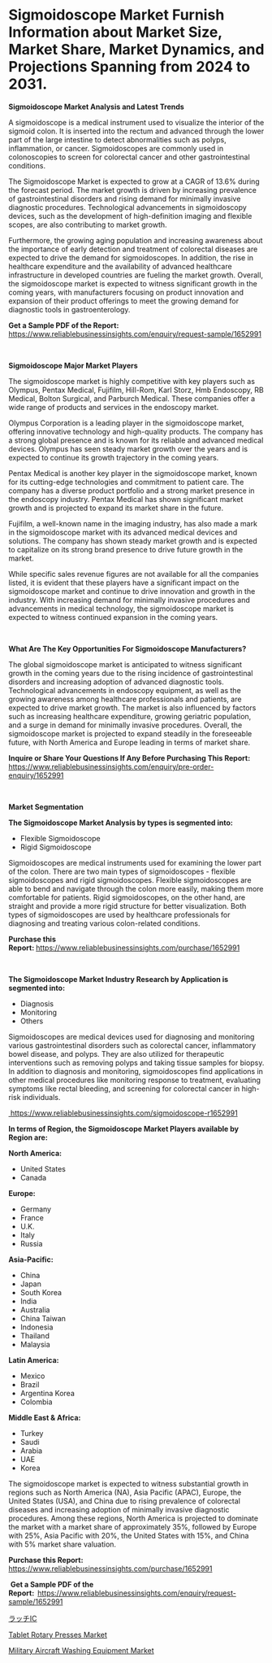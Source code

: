 <p><h1>Sigmoidoscope Market Furnish Information about Market Size, Market Share, Market Dynamics, and Projections Spanning from 2024 to 2031.</h1></p><p><strong>Sigmoidoscope Market Analysis and Latest Trends</strong></p>
<p><p>A sigmoidoscope is a medical instrument used to visualize the interior of the sigmoid colon. It is inserted into the rectum and advanced through the lower part of the large intestine to detect abnormalities such as polyps, inflammation, or cancer. Sigmoidoscopes are commonly used in colonoscopies to screen for colorectal cancer and other gastrointestinal conditions.</p><p>The Sigmoidoscope Market is expected to grow at a CAGR of 13.6% during the forecast period. The market growth is driven by increasing prevalence of gastrointestinal disorders and rising demand for minimally invasive diagnostic procedures. Technological advancements in sigmoidoscopy devices, such as the development of high-definition imaging and flexible scopes, are also contributing to market growth.</p><p>Furthermore, the growing aging population and increasing awareness about the importance of early detection and treatment of colorectal diseases are expected to drive the demand for sigmoidoscopes. In addition, the rise in healthcare expenditure and the availability of advanced healthcare infrastructure in developed countries are fueling the market growth. Overall, the sigmoidoscope market is expected to witness significant growth in the coming years, with manufacturers focusing on product innovation and expansion of their product offerings to meet the growing demand for diagnostic tools in gastroenterology.</p></p>
<p><strong>Get a Sample PDF of the Report:&nbsp;</strong> <a href="https://www.reliablebusinessinsights.com/enquiry/request-sample/1652991">https://www.reliablebusinessinsights.com/enquiry/request-sample/1652991</a></p>
<p>&nbsp;</p>
<p><strong>Sigmoidoscope Major Market Players</strong></p>
<p><p>The sigmoidoscope market is highly competitive with key players such as Olympus, Pentax Medical, Fujifilm, Hill-Rom, Karl Storz, Hmb Endoscopy, RB Medical, Bolton Surgical, and Parburch Medical. These companies offer a wide range of products and services in the endoscopy market.</p><p>Olympus Corporation is a leading player in the sigmoidoscope market, offering innovative technology and high-quality products. The company has a strong global presence and is known for its reliable and advanced medical devices. Olympus has seen steady market growth over the years and is expected to continue its growth trajectory in the coming years.</p><p>Pentax Medical is another key player in the sigmoidoscope market, known for its cutting-edge technologies and commitment to patient care. The company has a diverse product portfolio and a strong market presence in the endoscopy industry. Pentax Medical has shown significant market growth and is projected to expand its market share in the future.</p><p>Fujifilm, a well-known name in the imaging industry, has also made a mark in the sigmoidoscope market with its advanced medical devices and solutions. The company has shown steady market growth and is expected to capitalize on its strong brand presence to drive future growth in the market.</p><p>While specific sales revenue figures are not available for all the companies listed, it is evident that these players have a significant impact on the sigmoidoscope market and continue to drive innovation and growth in the industry. With increasing demand for minimally invasive procedures and advancements in medical technology, the sigmoidoscope market is expected to witness continued expansion in the coming years.</p></p>
<p>&nbsp;</p>
<p><strong>What Are The Key Opportunities For Sigmoidoscope Manufacturers?</strong></p>
<p><p>The global sigmoidoscope market is anticipated to witness significant growth in the coming years due to the rising incidence of gastrointestinal disorders and increasing adoption of advanced diagnostic tools. Technological advancements in endoscopy equipment, as well as the growing awareness among healthcare professionals and patients, are expected to drive market growth. The market is also influenced by factors such as increasing healthcare expenditure, growing geriatric population, and a surge in demand for minimally invasive procedures. Overall, the sigmoidoscope market is projected to expand steadily in the foreseeable future, with North America and Europe leading in terms of market share.</p></p>
<p><strong>Inquire or Share Your Questions If Any Before Purchasing This Report:</strong> <a href="https://www.reliablebusinessinsights.com/enquiry/pre-order-enquiry/1652991">https://www.reliablebusinessinsights.com/enquiry/pre-order-enquiry/1652991</a></p>
<p>&nbsp;</p>
<p><strong>Market Segmentation</strong></p>
<p><strong>The Sigmoidoscope Market Analysis by types is segmented into:</strong></p>
<p><ul><li>Flexible Sigmoidoscope</li><li>Rigid Sigmoidoscope</li></ul></p>
<p><p>Sigmoidoscopes are medical instruments used for examining the lower part of the colon. There are two main types of sigmoidoscopes - flexible sigmoidoscopes and rigid sigmoidoscopes. Flexible sigmoidoscopes are able to bend and navigate through the colon more easily, making them more comfortable for patients. Rigid sigmoidoscopes, on the other hand, are straight and provide a more rigid structure for better visualization. Both types of sigmoidoscopes are used by healthcare professionals for diagnosing and treating various colon-related conditions.</p></p>
<p><strong>Purchase this Report:&nbsp;</strong><a href="https://www.reliablebusinessinsights.com/purchase/1652991">https://www.reliablebusinessinsights.com/purchase/1652991</a></p>
<p>&nbsp;</p>
<p><strong>The Sigmoidoscope Market Industry Research by Application is segmented into:</strong></p>
<p><ul><li>Diagnosis</li><li>Monitoring</li><li>Others</li></ul></p>
<p><p>Sigmoidoscopes are medical devices used for diagnosing and monitoring various gastrointestinal disorders such as colorectal cancer, inflammatory bowel disease, and polyps. They are also utilized for therapeutic interventions such as removing polyps and taking tissue samples for biopsy. In addition to diagnosis and monitoring, sigmoidoscopes find applications in other medical procedures like monitoring response to treatment, evaluating symptoms like rectal bleeding, and screening for colorectal cancer in high-risk individuals.</p></p>
<p><a href="https://www.reliablebusinessinsights.com/sigmoidoscope-r1652991">&nbsp;https://www.reliablebusinessinsights.com/sigmoidoscope-r1652991</a></p>
<p><strong>In terms of Region, the Sigmoidoscope Market Players available by Region are:</strong></p>
<p>
    <p> <strong> North America: </strong>
        <ul>
            <li>United States</li>
            <li>Canada</li>
        </ul>
        </p> 
    <p> <strong> Europe: </strong>
        <ul>
            <li>Germany</li>
            <li>France</li>
            <li>U.K.</li>
            <li>Italy</li>
            <li>Russia</li>
        </ul>
        </p> 
    <p> <strong> Asia-Pacific: </strong>
        <ul>
            <li>China</li>
            <li>Japan</li>
            <li>South Korea</li>
            <li>India</li>
            <li>Australia</li>
            <li>China Taiwan</li>
            <li>Indonesia</li>
            <li>Thailand</li>
            <li>Malaysia</li>
        </ul>
        </p> 
    <p> <strong> Latin America: </strong>
        <ul>
            <li>Mexico</li>
            <li>Brazil</li>
            <li>Argentina Korea</li>
            <li>Colombia</li>
        </ul>
        </p> 
    <p> <strong> Middle East & Africa: </strong>
        <ul>
            <li>Turkey</li>
            <li>Saudi</li>
            <li>Arabia</li>
            <li>UAE</li>
            <li>Korea</li>
        </ul>
    </p>
    </p>
<p><p>The sigmoidoscope market is expected to witness substantial growth in regions such as North America (NA), Asia Pacific (APAC), Europe, the United States (USA), and China due to rising prevalence of colorectal diseases and increasing adoption of minimally invasive diagnostic procedures. Among these regions, North America is projected to dominate the market with a market share of approximately 35%, followed by Europe with 25%, Asia Pacific with 20%, the United States with 15%, and China with 5% market share valuation.</p></p>
<p><strong>Purchase this Report: </strong><a href="https://www.reliablebusinessinsights.com/purchase/1652991">https://www.reliablebusinessinsights.com/purchase/1652991</a></p>
<p>&nbsp;<strong>Get a Sample PDF of the Report:&nbsp;&nbsp;</strong><a href="https://www.reliablebusinessinsights.com/enquiry/request-sample/1652991">https://www.reliablebusinessinsights.com/enquiry/request-sample/1652991</a></p>
<p><strong></strong></p>
<p><p><a href="https://github.com/CarlieShields/Market-Research-Report-List-1/blob/main/3210690171393.md">ラッチIC</a></p><p><a href="https://github.com/lsapaaep8/Market-Research-Report-List-1/blob/main/tablet-rotary-presses-market.md">Tablet Rotary Presses Market</a></p><p><a href="https://github.com/yadanielu/Market-Research-Report-List-1/blob/main/military-aircraft-washing-equipment-market.md">Military Aircraft Washing Equipment Market</a></p></p>